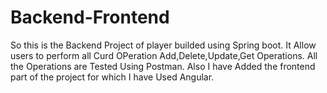 # Backend-Frontend
So this is the Backend Project of player builded using Spring boot. It Allow users to perform all Curd OPeration Add,Delete,Update,Get Operations. All the Operations are Tested Using Postman. Also I have Added the frontend part of the project for which I have Used Angular.
